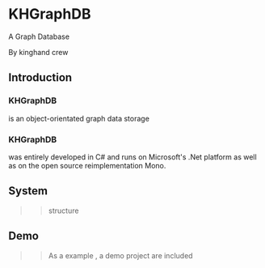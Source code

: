 KHGraphDB
=========

A Graph Database 

By kinghand crew

Introduction
------------

  <h3>KHGraphDB</h3> is an object-orientated graph data storage
  
  <h3>KHGraphDB</h3> was entirely developed in C# and runs on Microsoft's .Net platform 
  as well as on the open source reimplementation Mono.
  
System
------

  >> structure
      
Demo
----

  >> As a example , a demo project are included

